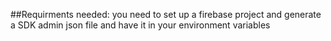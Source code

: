 ##Requirments needed:
you need to set up a firebase project and generate a SDK admin json file and have it in your environment variables
